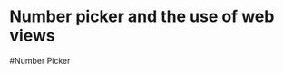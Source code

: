 # Number picker and the use of web views

#Number Picker
    <NumberPicker
        android:id="@+id/numberPicker"
        android:layout_width="wrap_content"
        android:layout_height="wrap_content"
        android:layout_alignParentStart="true"
        android:layout_alignParentLeft="true"
        android:layout_alignParentTop="true" />

